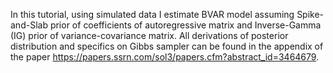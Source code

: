 In this tutorial, using simulated data I estimate BVAR model assuming Spike-and-Slab prior of coefficients of autoregressive matrix and Inverse-Gamma (IG) prior of variance-covariance matrix. All derivations of posterior distribution and specifics on Gibbs sampler can be found in the appendix of the paper https://papers.ssrn.com/sol3/papers.cfm?abstract_id=3464679. 

